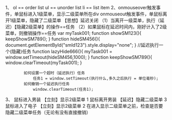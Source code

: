 1、	ol == order list
	ul == unorder list
	li == list item
2、onmouseover触发事件，单鼠标进入1级菜单，显示二级菜单所在div
	onmouseout触发事件，单鼠标离开1级菜单，隐藏了二级菜单
	【思想】延迟关闭
		（1）当离开一级菜单，执行（延迟）【隐藏2级菜单】的操作==任务
		（2）如果鼠标在延迟时间内，刚好计入了2级菜单，则撤销操作==任务
			var myTask001;
			function showSM123(){
				keepShowSM789();
			}
			function hideSM456(){
				document.getElementById("smId123").style.display="none";
			}
			//延迟执行一个(隐藏)任务
			function lazyHide666(){
				myTask001 = window.setTimeout(hideSM456,1000);
			}
			function keepShowSM789(){
				window.clearTimeout(myTask001);
			}
			
			如何设置一个超时（延迟执行）任务
				任务1 = window.setTimeout(执行什么,多久之后执行 = 单位毫秒);
			如何撤销一个延迟执行任务
				window.clearTimeout(任务1);
3、
		鼠标进入男装		【立刻】显示2级菜单	1
		鼠标离开男装		【延迟】隐藏二级菜单	3
		鼠标进入了电子	【立刻】显示2级菜单	2
		在进入显示二级菜单之前，检查是否要隐藏二级菜单任务（无论有没有直接撤销）
		
		